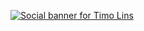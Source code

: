 <a href="https://timo.sh"><img alt="Social banner for Timo Lins" src="https://github.com/timolins/timolins/raw/master/assets/header.svg"/></a>
